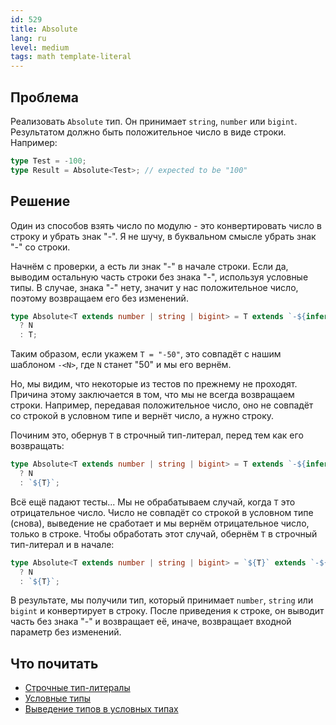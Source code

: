 ```yaml
---
id: 529
title: Absolute
lang: ru
level: medium
tags: math template-literal
---
```


## Проблема

Реализовать `Absolute` тип.
Он принимает `string`, `number` или `bigint`.
Результатом должно быть положительное число в виде строки.
Например:

```typescript
type Test = -100;
type Result = Absolute<Test>; // expected to be "100"
```

## Решение

Один из способов взять число по модулю - это конвертировать число в строку и убрать знак "-".
Я не шучу, в буквальном смысле убрать знак "-" со строки.

Начнём с проверки, а есть ли знак "-" в начале строки.
Если да, выводим остальную часть строки без знака "-", используя условные типы.
В случае, знака "-" нету, значит у нас положительное число, поэтому возвращаем его без изменений.

```typescript
type Absolute<T extends number | string | bigint> = T extends `-${infer N}`
  ? N
  : T;
```

Таким образом, если укажем `T = "-50"`, это совпадёт с нашим шаблоном `-<N>`, где `N` станет "50" и мы его вернём.

Но, мы видим, что некоторые из тестов по прежнему не проходят.
Причина этому заключается в том, что мы не всегда возвращаем строки.
Например, передавая положительное число, оно не совпадёт со строкой в условном типе и вернёт число, а нужно строку.

Починим это, обернув `T` в строчный тип-литерал, перед тем как его возвращать:

```typescript
type Absolute<T extends number | string | bigint> = T extends `-${infer N}`
  ? N
  : `${T}`;
```

Всё ещё падают тесты...
Мы не обрабатываем случай, когда `T` это отрицательное число.
Число не совпадёт со строкой в условном типе (снова), выведение не сработает и мы вернём отрицательное число, только в строке.
Чтобы обработать этот случай, обернём `T` в строчный тип-литерал и в начале:

```typescript
type Absolute<T extends number | string | bigint> = `${T}` extends `-${infer N}`
  ? N
  : `${T}`;
```

В результате, мы получили тип, который принимает `number`, `string` или `bigint` и конвертирует в строку.
После приведения к строке, он выводит часть без знака "-" и возвращает её, иначе, возвращает входной параметр без изменений.

## Что почитать

- [Строчные тип-литералы](https://www.typescriptlang.org/docs/handbook/release-notes/typescript-4-1.html#template-literal-types)
- [Условные типы](https://www.typescriptlang.org/docs/handbook/2/conditional-types.html)
- [Выведение типов в условных типах](https://www.typescriptlang.org/docs/handbook/2/conditional-types.html#inferring-within-conditional-types)
